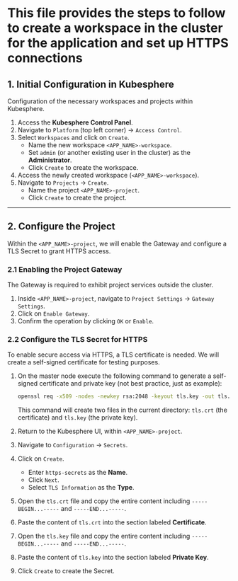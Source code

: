 # This file provides the steps to follow to create a workspace in the cluster for the application and set up HTTPS connections

## 1. Initial Configuration in Kubesphere
Configuration of the necessary workspaces and projects within Kubesphere.

1.  Access the **Kubesphere Control Panel**.
2.  Navigate to `Platform` (top left corner) -> `Access Control`.
3.  Select `Workspaces` and click on `Create`.
    * Name the new workspace `<APP_NAME>-workspace`.
    * Set `admin` (or another existing user in the cluster) as the **Administrator**.
    * Click `Create` to create the workspace.
4.  Access the newly created workspace (`<APP_NAME>-workspace`).
5.  Navigate to `Projects` -> `Create`.
    * Name the project `<APP_NAME>-project`.
    * Click `Create` to create the project.
---
  
## 2. Configure the Project

Within the `<APP_NAME>-project`, we will enable the Gateway and configure a TLS Secret to grant HTTPS access.

### 2.1 Enabling the Project Gateway

The Gateway is required to exhibit project services outside the cluster.

1.  Inside `<APP_NAME>-project`, navigate to `Project Settings` -> `Gateway Settings`.
2.  Click on `Enable Gateway`.
3.  Confirm the operation by clicking `OK` or `Enable`.

### 2.2 Configure the TLS Secret for HTTPS

To enable secure access via HTTPS, a TLS certificate is needed. We will create a self-signed certificate for testing purposes.

1.  On the master node execute the following command to generate a self-signed certificate and private key (not best practice, just as example):

    ```bash
    openssl req -x509 -nodes -newkey rsa:2048 -keyout tls.key -out tls.crt -days 365 -subj "/CN=<custom_name>"
    ```
    
    This command will create two files in the current directory: `tls.crt` (the certificate) and `tls.key` (the private key).
2.  Return to the Kubesphere UI, within `<APP_NAME>-project`.
3.  Navigate to `Configuration` -> `Secrets`.
4.  Click on `Create`.
    * Enter `https-secrets` as the **Name**.
    * Click `Next`.
    * Select `TLS Information` as the **Type**.
5.  Open the `tls.crt` file and copy the entire content including `-----BEGIN...-----` and `-----END...-----`.
6.  Paste the content of `tls.crt` into the section labeled **Certificate**.
7.  Open the `tls.key` file and copy the entire content including `-----BEGIN...-----` and `-----END...-----`.
8.  Paste the content of `tls.key` into the section labeled **Private Key**.
9.  Click `Create` to create the Secret.
